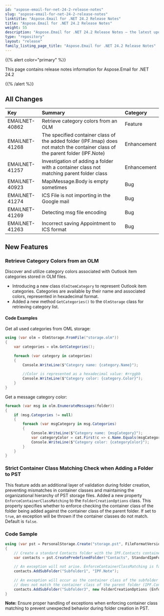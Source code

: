 ```yaml
---
id: "aspose-email-for-net-24-2-release-notes"
slug: "aspose-email-for-net-24-2-release-notes"
linktitle: "Aspose.Email for .NET 24.2 Release Notes"
title: "Aspose.Email for .NET 24.2 Release Notes"
weight: 55
description: "Aspose.Email for .NET 24.2 Release Notes – the latest updates and fixes."
type: "repository"
layout: "release"
family_listing_page_title: "Aspose.Email for .NET 24.2 Release Notes"
---
```


{{% alert color="primary" %}}

This page contains release notes information for Aspose.Email for .NET 24.2

{{% /alert %}}

## **All Changes**

|**Key**|**Summary**|**Category**|
| :- | :- | :- |
|EMAILNET-40862|Retrieve category colors from an OLM|Feature|
|EMAILNET-41268|The specified container class of the added folder (IPF.Imap) does not match the container class of the parent folder (IPF.Note)|Enhancement|
|EMAILNET-41257|Investigation of adding a folder with a container class not matching parent folder class|Enhancement|
|EMAILNET-40923|MapiMessage.Body is empty sometimes|Bug|
|EMAILNET-41274|ICS File is not importing in the Google mail|Bug|
|EMAILNET-41269|Detecting msg file encoding|Bug|
|EMAILNET-41263|Incorrect saving Appointment to ICS format|Bug|

## **New Features**

### **Retrieve Category Colors from an OLM**

Discover and utilize category colors associated with Outlook item categories stored in OLM files.

- Introducing a new class `OlmItemCategory` to represent Outlook item categories. Categories are available by their name and associated colors, represented in hexadecimal format.
- Added a new method `GetCategories()` to the `OlmStorage` class for retrieving category list.

#### **Code Examples**

Get all used categories from OML storage:

```csharp
using (var olm = OlmStorage.FromFile("storage.olm"))
{
    var categories = olm.GetCategories();
    
    foreach (var category in categories)
    {
        Console.WriteLine($"Category name: {category.Name}");
        
		//Color is represented as a hexadecimal value: #rrggbb
        Console.WriteLine($"Category color: {category.Color}");
    }
}
```

Get a message category color:

```csharp
foreach (var msg in olm.EnumerateMessages(folder))
{
    if (msg.Categories != null)
    {
        foreach (var msgCategory in msg.Categories)
        {
            Console.WriteLine($"Category name: {msgCategory}");
            var categoryColor = cat.First(c => c.Name.Equals(msgCategory, StringComparison.OrdinalIgnoreCase)).Color;
            Console.WriteLine($"Category color: {categoryColor}");
        }
    }
}
```

### **Strict Container Class Matching Check when Adding a Folder to PST**

This feature adds an additional layer of validation during folder creation, preventing mismatches in container classes and maintaining the organizational hierarchy of PST storage files.
Added a new property `EnforceContainerClassMatching` to the `FolderCreationOptions` class.
This property specifies whether to enforce checking the container class of the folder being added against the container class of the parent folder.
If set to `true`, an exception will be thrown if the container classes do not match. Default is `false`.


### **Code Sample**

```csharp
using (var pst = PersonalStorage.Create("storage.pst", FileFormatVersion.Unicode))
{
    // Create a standard Contacts folder with the IPF.Contacts container class.
    var contacts = pst.CreatePredefinedFolder("Contacts", StandardIpmFolder.Contacts);
    
    // An exception will not arise. EnforceContainerClassMatching is false by default.
    contacts.AddSubFolder("Subfolder1", "IPF.Note");
    
    // An exception will occur as the container class of the subfolder being added (IPF.Note) 
    // does not match the container class of the parent folder (IPF.Contact).
    contacts.AddSubFolder("Subfolder3", new FolderCreationOptions {EnforceContainerClassMatching = true, ContainerClass = "IPF.Note"});
}
```

**Note:** Ensure proper handling of exceptions when enforcing container class matching to prevent unexpected behavior during folder creation in PST.
